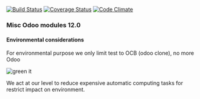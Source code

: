 [![Build Status](https://travis-ci.org/akretion/ak-odoo-incubator.svg?branch=12.0)](https://travis-ci.org/akretion/ak-odoo-incubator)
[![Coverage Status](https://coveralls.io/repos/github/akretion/ak-odoo-incubator/badge.svg?branch=12.0)](https://coveralls.io/github/akretion/ak-odoo-incubator?branch=12.0)
[![Code Climate](https://codeclimate.com/github/akretion/ak-odoo-incubator/badges/gpa.svg)](https://codeclimate.com/github/akretion/ak-odoo-incubator)

### Misc Odoo modules 12.0


#### Environmental considerations

For environmental purpose we only limit test to OCB (odoo clone), no more Odoo

![green it](https://github.com/akretion/ak-odoo-incubator/raw/12.0/wegreenit.jpg)

We act at our level to reduce expensive automatic computing tasks for restrict impact on environment.
